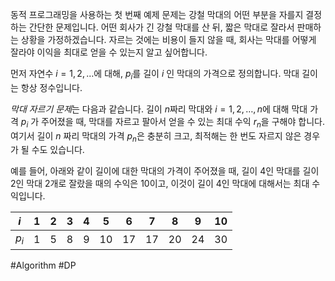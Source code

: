 동적 프로그래밍을 사용하는 첫 번째 예제 문제는 강철 막대의 어떤 부분을 자를지 결정하는 간단한 문제입니다. 어떤 회사가 긴 강철 막대를 산 뒤, 짧은 막대로 잘라서 판매하는 상황을 가정하겠습니다. 자르는 것에는 비용이 들지 않을 때, 회사는 막대를 어떻게 잘라야 이익을 최대로 얻을 수 있는지 알고 싶어합니다.

먼저 자연수 $i = 1, 2, \dots$에 대해, $p_i$를 길이 $i$ 인 막대의 가격으로 정의합니다. 막대 길이는 항상 정수입니다.

*막대 자르기 문제*는 다음과 같습니다. 길이 $n$짜리 막대와 $i = 1, 2, \dots, n$에 대해 막대 가격 $p_i$ 가 주어졌을 때, 막대를 자르고 팔아서 얻을 수 있는 최대 수익 $r_n$을 구해야 합니다. 여기서 길이 $n$ 짜리 막대의 가격 $p_n$은 충분히 크고, 최적해는 한 번도 자르지 않은 경우가 될 수도 있습니다.

예를 들어, 아래와 같이 길이에 대한 막대의 가격이 주어졌을 때, 길이 $4$인 막대를 길이 $2$인 막대 2개로 잘랐을 때의 수익은 $10$이고, 이것이 길이 $4$인 막대에 대해서는 최대 수익입니다.

| $i$   | 1   | 2   | 3   | 4   | 5   | 6   | 7   | 8   | 9   | 10  |
| ----- | --- | --- | --- | --- | --- | --- | --- | --- | --- | --- |
| $p_i$ | 1   | 5   | 8   | 9   | 10  | 17  | 17  | 20  | 24  | 30  |



#Algorithm #DP 